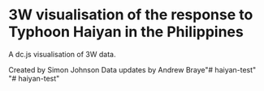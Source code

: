 3W visualisation of the response to Typhoon Haiyan in the Philippines
==============

A dc.js visualisation of 3W data.

Created by Simon Johnson
Data updates by Andrew Braye"# haiyan-test" 
"# haiyan-test" 
